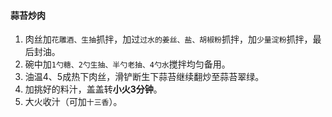 #### 蒜苔炒肉

1. 肉丝加`花雕酒、生抽`抓拌，加过`过水的姜丝、盐、胡椒粉`抓拌，加`少量淀粉`抓拌，最后封油。
2. 碗中加`1勺糖、2勺生抽、半勺老抽、4勺水`搅拌均匀备用。
3. 油温4、5成热下肉丝，滑铲断生下蒜苔继续翻炒至蒜苔翠绿。
4. 加挑好的料汁，盖盖转**小火3分钟**。
5. 大火收汁（可加`十三香`）。